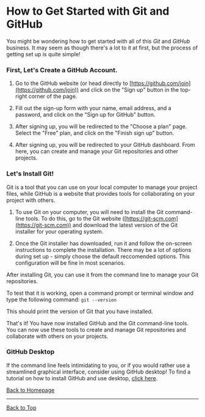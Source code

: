 # How to Get Started with Git and GitHub

You might be wondering how to get started with all of this *Git* and *GitHub* business. 
It may seem as though there's a lot to it at first, but the process of getting set up is quite simple!

### First, Let's Create a GitHub Account.

1. Go to the GitHub website (or head directly to [https://github.com/join](https://github.com/join)) and click on the "Sign up" button in the top-right corner of the page.

2. Fill out the sign-up form with your name, email address, and a password, and click on the "Sign up for GitHub" button.

3. After signing up, you will be redirected to the "Choose a plan" page. Select the "Free" plan, and click on the "Finish sign up" button.

4. After signing up, you will be redirected to your GitHub dashboard. From here, you can create and manage your Git repositories and other projects.

### Let's Install Git!

Git is a tool that you can use on your local computer to manage your project files, while GitHub is a website that provides tools for collaborating on your project with others.

1. To use Git on your computer, you will need to install the Git command-line tools. To do this, go to the Git website ([https://git-scm.com](https://git-scm.com)) and download the latest version of the Git installer for your operating system.

2. Once the Git installer has downloaded, run it and follow the on-screen instructions to complete the installation. There may be a lot of options during set up - simply choose the default reccomended options. This configuration will be fine in most scenarios.

After installing Git, you can use it from the command line to manage your Git repositories. 

To test that it is working, open a command prompt or terminal window and type the following command: `git --version`

This should print the version of Git that you have installed.

That's it! You have now installed GitHub and the Git command-line tools. You can now use these tools to create and manage Git repositories and collaborate with others on your projects.

### GitHub Desktop

If the command line feels intimidating to you, or if you would rather use a streamlined graphical interface, consider using GitHub desktop! To find a tutorial on how to install GitHub and use desktop, [click here](/pages/githubdesktop.md). 

[Back to Homepage](/README.md)

---

[Back to Top](/pages/install.md)

